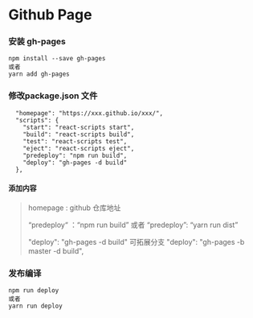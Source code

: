 # Github Page

### 安装 gh-pages

```
npm install --save gh-pages
或者
yarn add gh-pages
```

### 修改package.json 文件

```
  "homepage": "https://xxx.github.io/xxx/",
  "scripts": {
    "start": "react-scripts start",
    "build": "react-scripts build",
    "test": "react-scripts test",
    "eject": "react-scripts eject",
    "predeploy": "npm run build",
    "deploy": "gh-pages -d build"
  },
```

#### 添加内容

> homepage : github 仓库地址
>
> “predeploy“ ：“npm run build”   或者 “predeploy”: “yarn run dist”
>
> "deploy": "gh-pages -d build"   可拓展分支  "deploy": "gh-pages -b master -d build",



### 发布编译

```
npm run deploy 
或者
yarn run deploy
```
